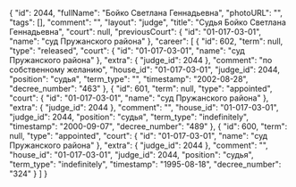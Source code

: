 {
    "id": 2044,
    "fullName": "Бойко Светлана Геннадьевна",
    "photoURL": "",
    "tags": [],
    "comment": "",
    "layout": "judge",
    "title": "Судья Бойко Светлана Геннадьевна",
    "court": null,
    "previousCourt": {
        "id": "01-017-03-01",
        "name": "суд Пружанского района"
    },
    "career": [
        {
            "id": 602,
            "term": null,
            "type": "released",
            "court": {
                "id": "01-017-03-01",
                "name": "суд Пружанского района"
            },
            "extra": {
                "judge_id": 2044
            },
            "comment": "по собственному желанию",
            "house_id": "01-017-03-01",
            "judge_id": 2044,
            "position": "судья",
            "term_type": "",
            "timestamp": "2002-08-28",
            "decree_number": "463"
        },
        {
            "id": 601,
            "term": null,
            "type": "appointed",
            "court": {
                "id": "01-017-03-01",
                "name": "суд Пружанского района"
            },
            "extra": {
                "judge_id": 2044
            },
            "comment": "",
            "house_id": "01-017-03-01",
            "judge_id": 2044,
            "position": "судья",
            "term_type": "indefinitely",
            "timestamp": "2000-09-07",
            "decree_number": "489"
        },
        {
            "id": 600,
            "term": null,
            "type": "appointed",
            "court": {
                "id": "01-017-03-01",
                "name": "суд Пружанского района"
            },
            "extra": {
                "judge_id": 2044
            },
            "comment": "",
            "house_id": "01-017-03-01",
            "judge_id": 2044,
            "position": "судья",
            "term_type": "indefinitely",
            "timestamp": "1995-08-18",
            "decree_number": "324"
        }
    ]
}